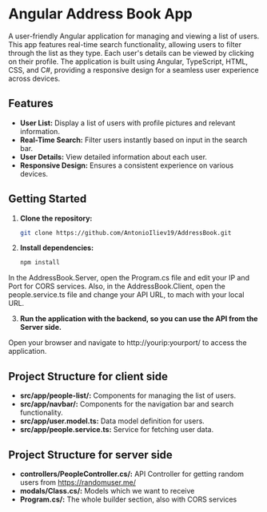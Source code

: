 # Angular Address Book App

A user-friendly Angular application for managing and viewing a list of users. This app features real-time search functionality, allowing users to filter through the list as they type. Each user's details can be viewed by clicking on their profile. The application is built using Angular, TypeScript, HTML, CSS, and C#, providing a responsive design for a seamless user experience across devices.

## Features

- **User List:** Display a list of users with profile pictures and relevant information.
- **Real-Time Search:** Filter users instantly based on input in the search bar.
- **User Details:** View detailed information about each user.
- **Responsive Design:** Ensures a consistent experience on various devices.

## Getting Started

1. **Clone the repository:**

   ```bash
   git clone https://github.com/AntonioIliev19/AddressBook.git

2. **Install dependencies:** 

   ```bash
   npm install

In the AddressBook.Server, open the Program.cs file and edit your IP and Port for CORS services. 
Also, in the AddressBook.Client, open the people.service.ts file and change your API URL, to mach with your local URL.

3. **Run the application with the backend, so you can use the API from the Server side.**

Open your browser and navigate to http://yourip:yourport/ to access the application.

## Project Structure for client side
- **src/app/people-list/:** Components for managing the list of users.
- **src/app/navbar/:** Components for the navigation bar and search functionality.
- **src/app/user.model.ts:** Data model definition for users.
- **src/app/people.service.ts:** Service for fetching user data.

## Project Structure for server side
- **controllers/PeopleController.cs/:** API Controller for getting random users from https://randomuser.me/
- **modals/Class.cs/:** Models which we want to receive
- **Program.cs/:**  The whole builder section, also with CORS services
